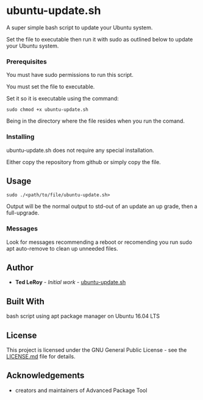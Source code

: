 # ubuntu-update.sh

A super simple bash script to update your Ubuntu system.

Set the file to executable then run it with sudo as 
outlined below to update your Ubuntu system.

### Prerequisites

You must have sudo permissions to run this script.

You must set the file to executable.

Set it so it is executable using the command:

```
sudo chmod +x ubuntu-update.sh
```

Being in the directory where the file resides when you run the comand.

### Installing

ubuntu-update.sh does not require any special installation.

Either copy the repository from github or simply copy the file.

## Usage 

```
sudo ./<path/to/file/ubuntu-update.sh>
```

Output will be the normal output to std-out of an update an up grade, then a full-upgrade.

### Messages

Look for messages recommending a reboot or recomending you run sudo apt auto-remove to clean up unneeded files.

## Author

* **Ted LeRoy** - *Initial work* - [ubuntu-update.sh](https://github.com/TedLeRoy/ubuntu-update.sh)

## Built With

bash script using apt package manager on Ubuntu 16.04 LTS

## License

This project is licensed under the GNU General Public License - see the [LICENSE.md](LICENSE.md) file for details.

## Acknowledgements

* creators and maintainers of Advanced Package Tool
